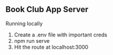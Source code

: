 ## Book Club App Server

Running locally
1. Create a .env file with important creds
2. npm run serve
3. Hit the route at localhost:3000